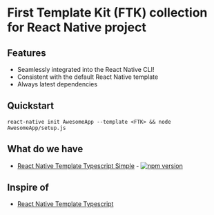 # First Template Kit (FTK) collection for React Native project

## Features

- Seamlessly integrated into the React Native CLI!
- Consistent with the default React Native template
- Always latest dependencies

## Quickstart

```
react-native init AwesomeApp --template <FTK> && node AwesomeApp/setup.js
```

## What do we have

- [React Native Template Typescript Simple](https://github.com/chilinh/react-native-template-starter/tree/master/react-native-template-typescript-simple) - [![npm version](https://badge.fury.io/js/react-native-template-typescript-simple.svg)](https://badge.fury.io/js/react-native-template-typescript-simple)

## Inspire of

- [React Native Template Typescript](https://github.com/emin93/react-native-template-typescript)
